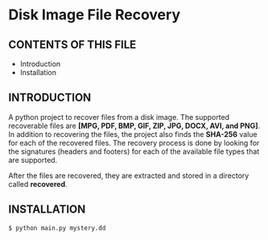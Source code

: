 # Disk Image File Recovery

CONTENTS OF THIS FILE
---------------------

 * Introduction
 * Installation

INTRODUCTION
------------
A python project to recover files from a disk image. The supported recoverable files are **[MPG, PDF, BMP, GIF, ZIP, JPG, DOCX, AVI, and PNG]**.
In addition to recovering the files, the project also finds the **SHA-256** value for each of the recovered files. The recovery process is done by looking for the signatures (headers and footers) for each of the available file types that are supported.

After the files are recovered, they are extracted and stored in a directory called **recovered**.

INSTALLATION
------------

```sh
$ python main.py mystery.dd
```




